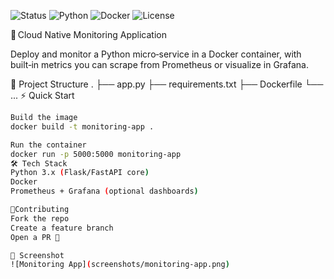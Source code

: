 ![Status](https://img.shields.io/badge/status-active-brightgreen)
![Python](https://img.shields.io/badge/python-3.10-blue)
![Docker](https://img.shields.io/badge/built%20with-docker-blue)
![License](https://img.shields.io/badge/license-MIT-lightgrey)

🚀 Cloud Native Monitoring Application

Deploy and monitor a Python micro‑service in a Docker container, with built‑in metrics you can scrape from Prometheus or visualize in Grafana.

📂 Project Structure
.
├── app.py
├── requirements.txt
├── Dockerfile
└── ...
⚡ Quick Start

```bash
Build the image
docker build -t monitoring-app .

Run the container
docker run -p 5000:5000 monitoring-app
🛠 Tech Stack
Python 3.x (Flask/FastAPI core)
Docker
Prometheus + Grafana (optional dashboards)

🤝Contributing
Fork the repo
Create a feature branch
Open a PR 🚀

📸 Screenshot
![Monitoring App](screenshots/monitoring-app.png)


